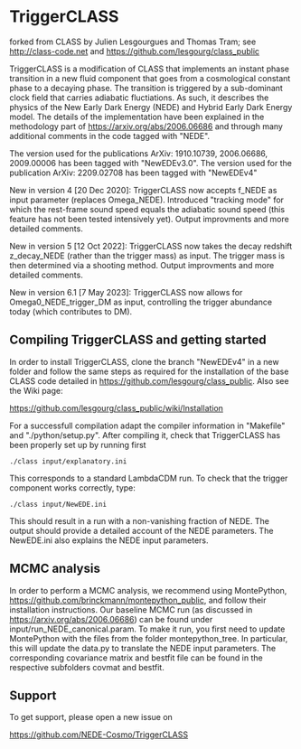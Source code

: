 TriggerCLASS
==============================================
forked from CLASS by Julien Lesgourgues and Thomas Tram; see http://class-code.net and https://github.com/lesgourg/class_public

TriggerCLASS is a modification of CLASS that implements an instant phase transition in a new fluid component that goes from a cosmological constant phase to a decaying phase. The transition is triggered by a sub-dominant clock field that carries adiabatic fluctiations. As such, it describes the physics of the New Early Dark Energy (NEDE) and Hybrid Early Dark Energy model. The details of the implementation have been explained in the methodology part of https://arxiv.org/abs/2006.06686 and through many additional comments in the code tagged with "NEDE".

The version used for the publications ArXiv: 1910.10739, 2006.06686, 2009.00006 has been tagged with "NewEDEv3.0".
The version used for the publication ArXiv: 2209.02708 has been tagged with "NewEDEv4"

New in version 4 [20 Dec 2020]: TriggerCLASS now accepts f_NEDE as input parameter (replaces Omega_NEDE). Introduced "tracking mode" for which the rest-frame sound speed equals the adiabatic sound speed (this feature has not been tested intensively yet). Output improvments and more detailed comments. 

New in version 5 [12 Oct 2022]: TriggerCLASS now takes the decay redshift z_decay_NEDE (rather than the trigger mass) as input. The trigger mass is then determined via a shooting method.  Output improvments and more detailed comments. 

New in version 6.1 [7 May 2023]: TriggerCLASS now allows for Omega0_NEDE_trigger_DM as input, controlling the trigger abundance today (which contributes to DM).


Compiling TriggerCLASS and getting started
-----------------------------------

In order to install TriggerCLASS, clone the branch "NewEDEv4" in a new folder and follow the same steps as required for the installation of the base CLASS code detailed in https://github.com/lesgourg/class_public. Also see the Wiki page:

https://github.com/lesgourg/class_public/wiki/Installation

For a successfull compilation adapt the compiler information in "Makefile" and "./python/setup.py".  After compiling it, check that TriggerCLASS has been properly set up by running first
    
    ./class input/explanatory.ini

This corresponds to a standard LambdaCDM run. To check that the trigger component works correctly, type:

    ./class input/NewEDE.ini

This should result in a run with a non-vanishing fraction of NEDE. The output should provide a detailed account of the NEDE parameters.
The NewEDE.ini also explains the NEDE input parameters.

MCMC analysis
------

In order to perform a MCMC analysis, we recommend using MontePython, https://github.com/brinckmann/montepython_public, and follow their installation instructions. Our baseline MCMC run (as discussed in https://arxiv.org/abs/2006.06686) can be found under input/run_NEDE_canonical.param. To make it run, you first need to update MontePython with the files from the folder montepython_tree. In particular, this will update the data.py to translate the NEDE input parameters. The corresponding covariance matrix and bestfit file can be found in the respective subfolders covmat and bestfit.

Support
-------

To get support, please open a new issue on

https://github.com/NEDE-Cosmo/TriggerCLASS

